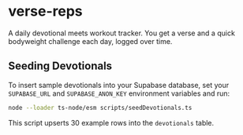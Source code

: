 # verse-reps
A daily devotional meets workout tracker. You get a verse and a quick bodyweight challenge each day, logged over time.

## Seeding Devotionals

To insert sample devotionals into your Supabase database, set your `SUPABASE_URL` and `SUPABASE_ANON_KEY` environment variables and run:

```bash
node --loader ts-node/esm scripts/seedDevotionals.ts
```

This script upserts 30 example rows into the `devotionals` table.
